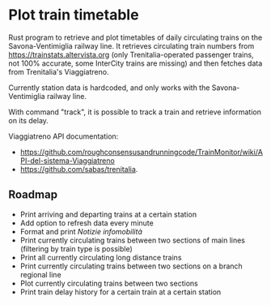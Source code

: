 # Plot train timetable
Rust program to retrieve and plot timetables of daily circulating trains on the Savona-Ventimiglia railway line.
It retrieves circulating train numbers from https://trainstats.altervista.org (only Trenitalia-operated passenger trains, not 100% accurate, some InterCity trains are missing) and then fetches data from Trenitalia's Viaggiatreno.

Currently station data is hardcoded, and only works with the Savona-Ventimiglia railway line.

With command "track", it is possible to track a train and retrieve information on its delay.

Viaggiatreno API documentation: 
- https://github.com/roughconsensusandrunningcode/TrainMonitor/wiki/API-del-sistema-Viaggiatreno
- https://github.com/sabas/trenitalia.

## Roadmap
- Print arriving and departing trains at a certain station
- Add option to refresh data every minute
- Format and print _Notizie infomobilità_
- Print currently circulating trains between two sections of main lines (filtering by train type is possible)
- Print all currently circulating long distance trains
- Print currently circulating trains between two sections on a branch regional line
- Plot currently circulating trains between two sections
- Print train delay history for a certain train at a certain station
